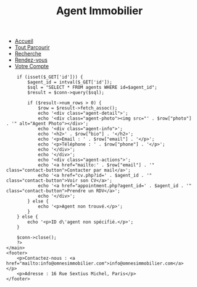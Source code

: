 <!DOCTYPE html>
<html lang="fr">
<head>
    <meta charset="UTF-8">
    <title>Agent Immobilier - Omnes Immobilier</title>
    <link rel="stylesheet" href="styles.css">
</head>
<body>
    <header>
        <h1>Agent Immobilier</h1>
    </header>
    <nav>
        <ul>
            <li><a href="index.html">Accueil</a></li>
            <li><a href="browse.php">Tout Parcourir</a></li>
            <li><a href="search.php">Recherche</a></li>
            <li><a href="appointments.php">Rendez-vous</a></li>
            <li><a href="account.php">Votre Compte</a></li>
        </ul>
    </nav>
    <main>
        <?php
        include 'config.php';

        if (isset($_GET['id'])) {
            $agent_id = intval($_GET['id']);
            $sql = "SELECT * FROM agents WHERE id=$agent_id";
            $result = $conn->query($sql);

            if ($result->num_rows > 0) {
                $row = $result->fetch_assoc();
                echo '<div class="agent-detail">';
                echo '<div class="agent-photo"><img src="' . $row["photo"] . '" alt="Agent Photo"></div>';
                echo '<div class="agent-info">';
                echo '<h2>' . $row["bio"] . '</h2>';
                echo '<p>Email : ' . $row["email"] . '</p>';
                echo '<p>Téléphone : ' . $row["phone"] . '</p>';
                echo '</div>';
                echo '</div>';
                echo '<div class="agent-actions">';
                echo '<a href="mailto:' . $row["email"] . '" class="contact-button">Contacter par mail</a>';
                echo '<a href="cv.php?id=' . $agent_id . '" class="contact-button">Voir son CV</a>';
                echo '<a href="appointment.php?agent_id=' . $agent_id . '" class="contact-button">Prendre un RDV</a>';
                echo '</div>';
            } else {
                echo '<p>Agent non trouvé.</p>';
            }
        } else {
            echo '<p>ID d\'agent non spécifié.</p>';
        }

        $conn->close();
        ?>
    </main>
    <footer>
        <p>Contactez-nous : <a href="mailto:info@omnesimmobilier.com">info@omnesimmobilier.com</a></p>
        <p>Adresse : 16 Rue Sextius Michel, Paris</p>
    </footer>
</body>
</html>

